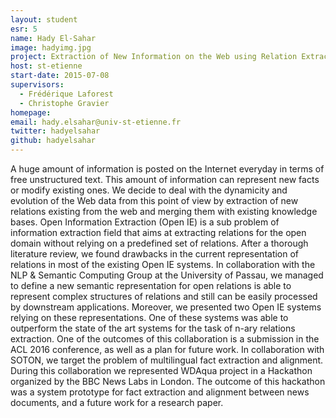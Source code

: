 ```yaml
---
layout: student
esr: 5
name: Hady El-Sahar
image: hadyimg.jpg
project: Extraction of New Information on the Web using Relation Extraction and Discovery
host: st-etienne
start-date: 2015-07-08
supervisors:
  - Frédérique Laforest
  - Christophe Gravier
homepage: 
email: hady.elsahar@univ-st-etienne.fr
twitter: hadyelsahar
github: hadyelsahar
---
```

A huge amount of information is posted on the Internet everyday in terms of free unstructured text. This amount of information can represent new facts or modify existing ones. We decide to deal with the dynamicity and evolution of the Web data from this point of view by extraction of new relations existing from the web and merging them with existing knowledge bases. Open  Information  Extraction (Open IE) is a sub problem of information extraction field that aims at extracting relations for the open domain without relying on a predefined set of relations. After a thorough literature review, we found drawbacks in the current representation of relations in most of the existing Open IE systems. In collaboration with the NLP & Semantic Computing Group at the University of Passau, we managed to define a new semantic representation for open relations is able to represent complex structures  of  relations and still  can  be  easily processed by downstream applications. Moreover, we presented two Open IE systems relying on these representations. One of these systems was able to outperform the state of the art systems for the task of n-ary relations extraction. One of the outcomes of this collaboration is a submission in the ACL 2016 conference, as well as a plan for future work. In collaboration with SOTON, we target the problem of multilingual fact extraction and alignment. During this collaboration we represented WDAqua project in a Hackathon organized by the BBC News Labs in London. The outcome of this hackathon was a system prototype for fact extraction and alignment between news documents, and a future work for a research paper.
